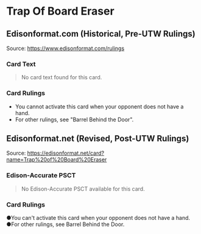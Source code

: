 # Trap Of Board Eraser

## Edisonformat.com (Historical, Pre-UTW Rulings)

Source: https://www.edisonformat.com/rulings

### Card Text

> No card text found for this card.

### Card Rulings

*   You cannot activate this card when your opponent does not have a hand.
*   For other rulings, see "Barrel Behind the Door".

## Edisonformat.net (Revised, Post-UTW Rulings)

Source: https://edisonformat.net/card?name=Trap%20of%20Board%20Eraser

### Edison-Accurate PSCT

> No Edison-Accurate PSCT available for this card.

### Card Rulings

●You can't activate this card when your opponent does not have a hand.
●For other rulings, see Barrel Behind the Door.
            